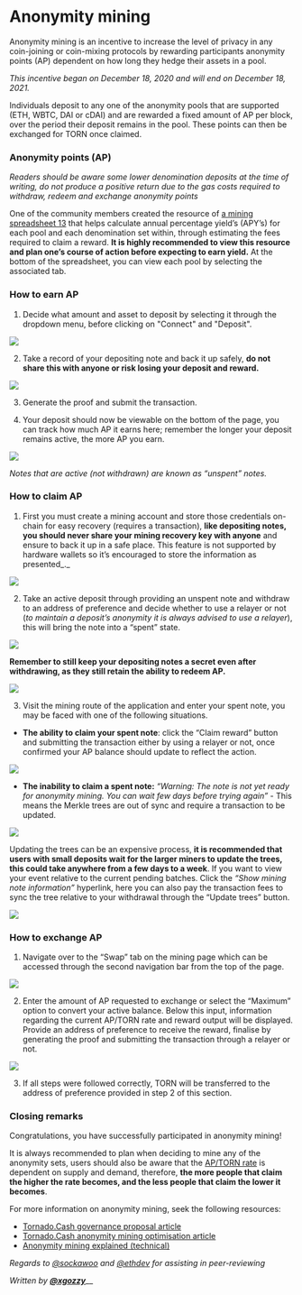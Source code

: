 # Anonymity mining

Anonymity mining is an incentive to increase the level of privacy in any coin-joining or coin-mixing protocols by rewarding participants anonymity points \(AP\) dependent on how long they hedge their assets in a pool.

_This incentive began on December 18, 2020 and will end on December 18, 2021._

Individuals deposit to any one of the anonymity pools that are supported \(ETH, WBTC, DAI or cDAI\) and are rewarded a fixed amount of AP per block, over the period their deposit remains in the pool. These points can then be exchanged for TORN once claimed.

### Anonymity points \(AP\)

_Readers should be aware some lower denomination deposits at the time of writing, do not produce a positive return due to the gas costs required to withdraw, redeem and exchange anonymity points_

One of the community members created the resource of [a mining spreadsheet 13](https://torn.community/t/anonymity-mining-spreadsheet/720) that helps calculate annual percentage yield’s \(APY’s\) for each pool and each denomination set within, through estimating the fees required to claim a reward. **It is highly recommended to view this resource and plan one’s course of action before expecting to earn yield.** At the bottom of the spreadsheet, you can view each pool by selecting the associated tab.

### How to earn AP

1. Decide what amount and asset to deposit by selecting it through the dropdown menu, before clicking on "Connect" and "Deposit".

![](.gitbook/assets/m3fh0gl.png)

2. Take a record of your depositing note and back it up safely, **do not share this with anyone or risk losing your deposit and reward.**

![](.gitbook/assets/vhustru.png)

3. Generate the proof and submit the transaction.

4. Your deposit should now be viewable on the bottom of the page, you can track how much AP it earns here; remember the longer your deposit remains active, the more AP you earn.

![](.gitbook/assets/k6juetp.png)

_Notes that are active \(not withdrawn\) are known as “unspent” notes._

### How to claim AP

1. First you must create a mining account and store those credentials on-chain for easy recovery \(requires a transaction\), **like depositing notes, you should never share your mining recovery key with anyone** and ensure to back it up in a safe place. This feature is not supported by hardware wallets so it’s encouraged to store the information as presented_._

![](.gitbook/assets/lskzkgk.png)

2. Take an active deposit through providing an unspent note and withdraw to an address of preference and decide whether to use a relayer or not \(_to maintain a deposit’s anonymity it is always advised to use a relayer_\), this will bring the note into a “spent” state.

![](.gitbook/assets/aid86cj.png)

**Remember to still keep your depositing notes a secret even after withdrawing, as they still retain the ability to redeem AP.**

![](.gitbook/assets/bpsqxxr.png)

3. Visit the mining route of the application and enter your spent note, you may be faced with one of the following situations.

* **The ability to claim your spent note**: click the “Claim reward” button and submitting the transaction either by using a relayer or not, once confirmed your AP balance should update to reflect the action.

![](.gitbook/assets/e9jyqhu.png)

 

* **The inability to claim a spent note:** _“Warning: The note is not yet ready for anonymity mining. You can wait few days before trying again”_ - This means the Merkle trees are out of sync and require a transaction to be updated.

![](.gitbook/assets/i6qtr0f.png)

Updating the trees can be an expensive process, **it is recommended that users with small deposits wait for the larger miners to update the trees, this could take anywhere from a few days to a week**. If you want to view your event relative to the current pending batches. Click the _“Show mining note information”_ hyperlink, here you can also pay the transaction fees to sync the tree relative to your withdrawal through the “Update trees” button.

![](.gitbook/assets/d8dmxjj.png)

### How to exchange AP

1. Navigate over to the “Swap” tab on the mining page which can be accessed through the second navigation bar from the top of the page.

![](.gitbook/assets/ahrjxbq.png)

2. Enter the amount of AP requested to exchange or select the “Maximum” option to convert your active balance. Below this input, information regarding the current AP/TORN rate and reward output will be displayed. Provide an address of preference to receive the reward, finalise by generating the proof and submitting the transaction through a relayer or not.

![](.gitbook/assets/wo55lao.png)

3. If all steps were followed correctly, TORN will be transferred to the address of preference provided in step 2 of this section.

### Closing remarks

Congratulations, you have successfully participated in anonymity mining!

It is always recommended to plan when deciding to mine any of the anonymity sets, users should also be aware that the [AP/TORN rate](https://duneanalytics.com/luckyallocator/Daily-AP-TORN-Rate-v2) is dependent on supply and demand, therefore, **the more people that claim the higher the rate becomes, and the less people that claim the lower it becomes**.

For more information on anonymity mining, seek the following resources:

* [Tornado.Cash governance proposal article](https://tornado-cash.medium.com/tornado-cash-governance-proposal-a55c5c7d0703)
* [Tornado.Cash anonymity mining optimisation article](https://tornado-cash.medium.com/gas-price-claimed-anonymity-mining-a-victim-but-now-everyone-can-claim-ap-5441aaa32a1a) 
* [Anonymity mining explained \(technical\)](https://torn.community/t/anonymity-mining-technical-overview/15)

_Regards to_ [_@sockawoo_](https://torn.community/u/sockawoo) _and_ [_@ethdev_](https://torn.community/u/ethdev) _for assisting in peer-reviewing_

_Written by_ [_**@xgozzy**_](https://torn.community/u/xgozzy/summary)\_\_


